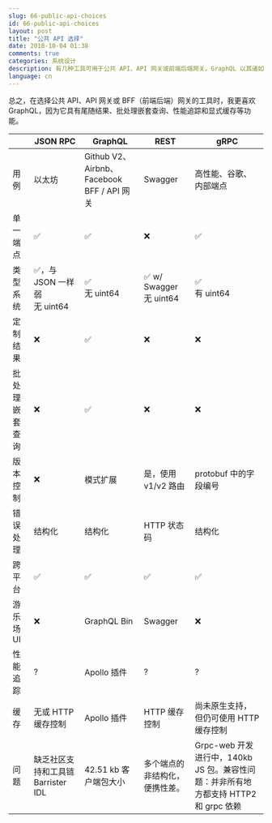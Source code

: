 ```yaml
---
slug: 66-public-api-choices
id: 66-public-api-choices
layout: post
title: "公共 API 选择"
date: 2018-10-04 01:38
comments: true
categories: 系统设计
description: 有几种工具可用于公共 API、API 网关或前端后端网关。GraphQL 以其诸如尾随结果、批处理嵌套查询、性能追踪和显式缓存等功能而脱颖而出。
language: cn
---
```


总之，在选择公共 API、API 网关或 BFF（前端后端）网关的工具时，我更喜欢 GraphQL，因为它具有尾随结果、批处理嵌套查询、性能追踪和显式缓存等功能。

||JSON RPC|GraphQL|REST|gRPC|
|--- |--- |--- |--- |--- |
|用例|以太坊|Github V2、Airbnb、Facebook BFF / API 网关|Swagger|高性能、谷歌、内部端点|
|单一端点|✅|✅|❌|✅|
|类型系统|✅，与 JSON 一样弱 <br/> 无 uint64|✅ <br/> 无 uint64|✅ w/ Swagger <br/> 无 uint64|✅  <br/>有 uint64|
|定制结果|❌|✅|❌|❌|
|批处理嵌套查询|❌|✅|❌|❌|
|版本控制|❌|模式扩展|是，使用 v1/v2 路由|protobuf 中的字段编号|
|错误处理|结构化|结构化|HTTP 状态码|结构化|
|跨平台|✅|✅|✅|✅|
|游乐场 UI|❌|GraphQL Bin|Swagger|❌|
|性能追踪|?|Apollo 插件|?|?|
|缓存|无或 HTTP 缓存控制|Apollo 插件|HTTP 缓存控制|尚未原生支持，但仍可使用 HTTP 缓存控制|
|问题|缺乏社区支持和工具链 Barrister IDL|42.51 kb 客户端包大小|多个端点的非结构化，便携性差。|Grpc-web 开发进行中，140kb JS 包。兼容性问题：并非所有地方都支持 HTTP2 和 grpc 依赖|